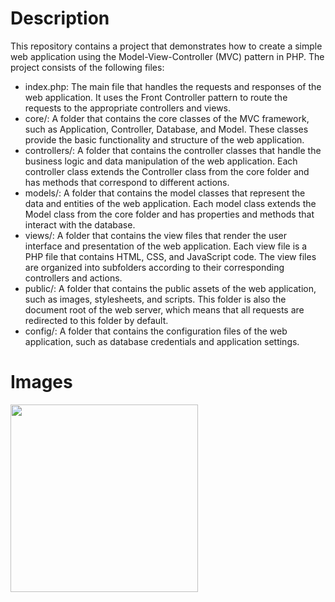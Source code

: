 # Description

This repository contains a project that demonstrates how to create a simple web application using the Model-View-Controller (MVC) pattern in PHP. The project consists of the following files:

- index.php: The main file that handles the requests and responses of the web application. It uses the Front Controller pattern to route the requests to the appropriate controllers and views.
- core/: A folder that contains the core classes of the MVC framework, such as Application, Controller, Database, and Model. These classes provide the basic functionality and structure of the web application.
- controllers/: A folder that contains the controller classes that handle the business logic and data manipulation of the web application. Each controller class extends the Controller class from the core folder and has methods that correspond to different actions.
- models/: A folder that contains the model classes that represent the data and entities of the web application. Each model class extends the Model class from the core folder and has properties and methods that interact with the database.
- views/: A folder that contains the view files that render the user interface and presentation of the web application. Each view file is a PHP file that contains HTML, CSS, and JavaScript code. The view files are organized into subfolders according to their corresponding controllers and actions.
- public/: A folder that contains the public assets of the web application, such as images, stylesheets, and scripts. This folder is also the document root of the web server, which means that all requests are redirected to this folder by default.
- config/: A folder that contains the configuration files of the web application, such as database credentials and application settings.

# Images
<img src="https://github.com/Masud333/mvc-project/assets/78741570/02feb858-9a56-40a3-b58b-b88b93f9cc30" width="300">


